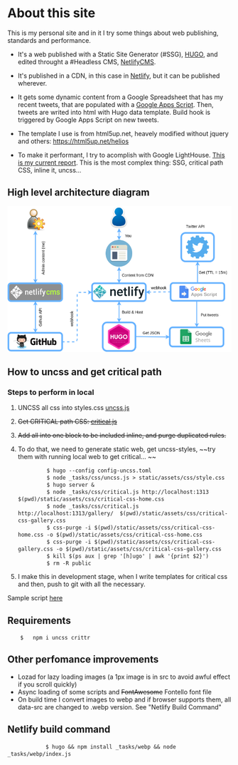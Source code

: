 # About this site

This is my personal site and in it I try some things about web publishing, standards and performance.

* It's a web published with a Static Site Generator (#SSG), [HUGO](https://gohugo.io), and edited throught a #Headless CMS, [NetlifyCMS](https://www.netlifycms.org).

* It's published in a CDN, in this case in [Netlify](http://netlify.com), but it can be published wherever.

* It gets some dynamic content from a Google Spreadsheet that has my recent tweets, that are populated with a [Google Apps Script](static/gas-scripts/get-twitter.gs). Then, tweets are writed into html with Hugo data template. Build hook is triggered by Google Apps Script on new tweets.

* The template I use is from html5up.net, heavely modified without jquery and others: https://html5up.net/helios

* To make it performant, I try to acomplish with Google LightHouse. [This is my current report](https://lighthouse-dot-webdotdevsite.appspot.com/lh/html?url=https://www.davidayala.eu). This is the most complex thing: SSG, critical path CSS, inline it, uncss...  

## High level architecture diagram

![architecture](content/media/personal-site.png)

## How to uncss and get critical path

### Steps to perform in local

1. UNCSS all css into styles.css [uncss.js](_tasks/css/uncss.js)
2. ~~Get CRITICAL path CSS: [critical.js](_tasks/css/critical.js)~~
3. ~~Add all into one block to be included inline, and purge duplicated rules.~~
4. To do that, we need to generate static web, get uncss-styles, ~~try them with running local web to get critical... ~~

                $ hugo --config config-uncss.toml
                $ node _tasks/css/uncss.js > static/assets/css/style.css    
                $ hugo server &
                $ node _tasks/css/critical.js http://localhost:1313 $(pwd)/static/assets/css/critical-css-home.css
                $ node _tasks/css/critical.js http://localhost:1313/gallery/  $(pwd)/static/assets/css/critical-css-gallery.css
                $ css-purge -i $(pwd)/static/assets/css/critical-css-home.css -o $(pwd)/static/assets/css/critical-css-home.css 
                $ css-purge -i $(pwd)/static/assets/css/critical-css-gallery.css -o $(pwd)/static/assets/css/critical-css-gallery.css
                $ kill $(ps aux | grep '[h]ugo' | awk '{print $2}')
                $ rm -R public

3. I make this in development stage, when I write templates for critical css and then, push to git with all the necessary.

Sample script [here](buildcss.sh)

## Requirements

        $   npm i uncss crittr    


## Other perfomance improvements 

- Lozad for lazy loading images (a 1px image is in src to avoid awful effect if you scroll quickly)
- Async loading of some scripts and ~~FontAwesome~~ Fontello font file
- On build time I convert images to webp and if browser supports them, all data-src are changed to .webp version. See "Netlify Build Command"

## Netlify build command

                $ hugo && npm install _tasks/webp && node _tasks/webp/index.js
